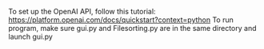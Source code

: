 To set up the OpenAI API, follow this tutorial: https://platform.openai.com/docs/quickstart?context=python
To run program, make sure gui.py and Filesorting.py are in the same directory and launch gui.py
